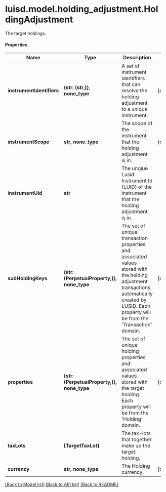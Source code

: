 # luisd.model.holding_adjustment.HoldingAdjustment

The target holdings.

#### Properties
Name | Type | Description | Notes
------------ | ------------- | ------------- | -------------
**instrumentIdentifiers** | **{str: (str,)}, none_type** | A set of instrument identifiers that can resolve the holding adjustment to a unique instrument. | [optional] 
**instrumentScope** | **str, none_type** | The scope of the instrument that the holding adjustment is in. | [optional] 
**instrumentUid** | **str** | The unqiue Lusid Instrument Id (LUID) of the instrument that the holding adjustment is in. | 
**subHoldingKeys** | **{str: (PerpetualProperty,)}, none_type** | The set of unique transaction properties and associated values stored with the holding adjustment transactions automatically created by LUSID. Each property will be from the &#x27;Transaction&#x27; domain. | [optional] 
**properties** | **{str: (PerpetualProperty,)}, none_type** | The set of unique holding properties and associated values stored with the target holding. Each property will be from the &#x27;Holding&#x27; domain. | [optional] 
**taxLots** | **[TargetTaxLot]** | The tax-lots that together make up the target holding. | 
**currency** | **str, none_type** | The Holding currency. | [optional] 

[[Back to Model list]](../../README.md#documentation-for-models) [[Back to API list]](../../README.md#documentation-for-api-endpoints) [[Back to README]](../../README.md)


